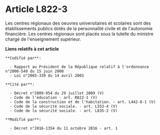 # Article L822-3

Les centres régionaux des oeuvres universitaires et scolaires sont des établissements publics dotés de la personnalité civile
et de l'autonomie financière. Les centres régionaux sont placés sous la tutelle du ministre chargé de l'enseignement
supérieur.

**Liens relatifs à cet article**

	**Codifié par**:

	  - Rapport au Président de la République relatif à l'ordonnance n°2000-549 du 15 juin 2000
	  - Loi n°2003-339 du 14 avril 2003

	**Cité par**:

	  - Décret n°2009-954 du 29 juillet 2009 (V)
	  - Code de l'éducation - art. R822-1 (V)
	  - Code de la construction et de l'habitation. - art. L442-8-1 (V)
	  - Code de la sécurité sociale. - art. L553-4 (V)
	  - Code de la sécurité sociale. - art. L835-2 (V)

	**Modifié par**:

	  - Décret n°2016-1354 du 11 octobre 2016 - art. 1
